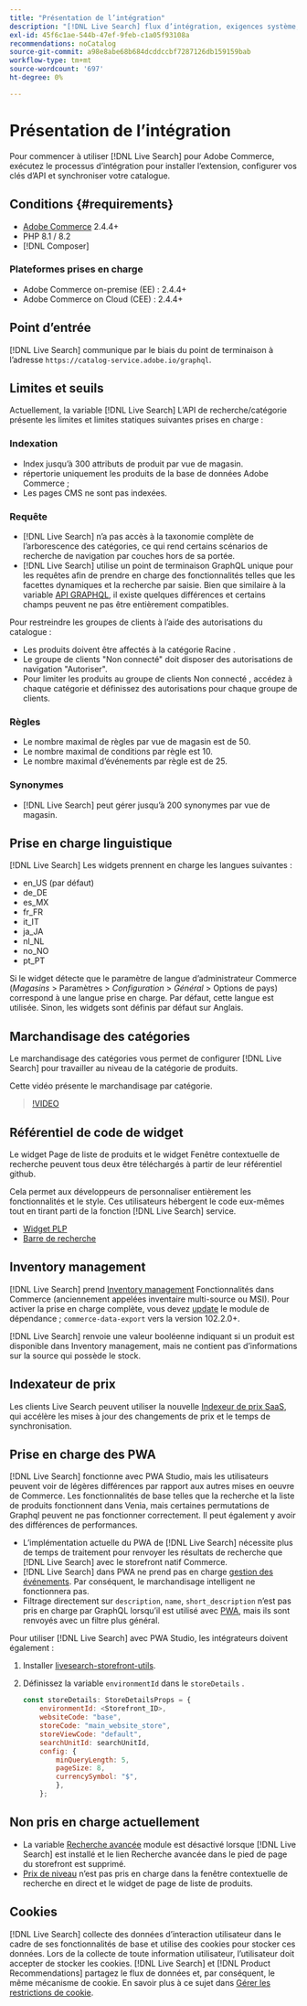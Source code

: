 ```yaml
---
title: "Présentation de l’intégration"
description: "[!DNL Live Search] flux d’intégration, exigences système, limites et limites"
exl-id: 45f6c1ae-544b-47ef-9feb-c1a05f93108a
recommendations: noCatalog
source-git-commit: a98e8abe68b684dcddccbf7287126db159159bab
workflow-type: tm+mt
source-wordcount: '697'
ht-degree: 0%

---
```


# Présentation de l’intégration

Pour commencer à utiliser [!DNL Live Search] pour Adobe Commerce, exécutez le processus d’intégration pour installer l’extension, configurer vos clés d’API et synchroniser votre catalogue.

## Conditions {#requirements}

* [Adobe Commerce](https://business.adobe.com/products/magento/magento-commerce.html) 2.4.4+
* PHP 8.1 / 8.2
* [!DNL Composer]

### Plateformes prises en charge

* Adobe Commerce on-premise (EE) : 2.4.4+
* Adobe Commerce on Cloud (CEE) : 2.4.4+

## Point d’entrée

[!DNL Live Search] communique par le biais du point de terminaison à l’adresse `https://catalog-service.adobe.io/graphql`.

## Limites et seuils

Actuellement, la variable [!DNL Live Search] L’API de recherche/catégorie présente les limites et limites statiques suivantes prises en charge :

### Indexation

* Index jusqu’à 300 attributs de produit par vue de magasin.
* répertorie uniquement les produits de la base de données Adobe Commerce ;
* Les pages CMS ne sont pas indexées.

### Requête

* [!DNL Live Search] n’a pas accès à la taxonomie complète de l’arborescence des catégories, ce qui rend certains scénarios de recherche de navigation par couches hors de sa portée.
* [!DNL Live Search] utilise un point de terminaison GraphQL unique pour les requêtes afin de prendre en charge des fonctionnalités telles que les facettes dynamiques et la recherche par saisie. Bien que similaire à la variable [API GRAPHQL](https://developer.adobe.com/commerce/webapi/graphql/), il existe quelques différences et certains champs peuvent ne pas être entièrement compatibles.

Pour restreindre les groupes de clients à l’aide des autorisations du catalogue :

* Les produits doivent être affectés à la catégorie Racine .
* Le groupe de clients &quot;Non connecté&quot; doit disposer des autorisations de navigation &quot;Autoriser&quot;.
* Pour limiter les produits au groupe de clients Non connecté , accédez à chaque catégorie et définissez des autorisations pour chaque groupe de clients.

### Règles

* Le nombre maximal de règles par vue de magasin est de 50.
* Le nombre maximal de conditions par règle est 10.
* Le nombre maximal d’événements par règle est de 25.

### Synonymes

* [!DNL Live Search] peut gérer jusqu’à 200 synonymes par vue de magasin.

## Prise en charge linguistique

[!DNL Live Search] Les widgets prennent en charge les langues suivantes :

* en_US (par défaut)
* de_DE
* es_MX
* fr_FR
* it_IT
* ja_JA
* nl_NL
* no_NO
* pt_PT

Si le widget détecte que le paramètre de langue d’administrateur Commerce (_Magasins_ > Paramètres > _Configuration_ > _Général_ > Options de pays) correspond à une langue prise en charge. Par défaut, cette langue est utilisée. Sinon, les widgets sont définis par défaut sur Anglais.

## Marchandisage des catégories

Le marchandisage des catégories vous permet de configurer [!DNL Live Search] pour travailler au niveau de la catégorie de produits.

Cette vidéo présente le marchandisage par catégorie.

>[!VIDEO](https://video.tv.adobe.com/v/3424617)

## Référentiel de code de widget

Le widget Page de liste de produits et le widget Fenêtre contextuelle de recherche peuvent tous deux être téléchargés à partir de leur référentiel github.

Cela permet aux développeurs de personnaliser entièrement les fonctionnalités et le style. Ces utilisateurs hébergent le code eux-mêmes tout en tirant parti de la fonction [!DNL Live Search] service.

* [Widget PLP](https://github.com/adobe/storefront-product-listing-page)
* [Barre de recherche](https://github.com/adobe/storefront-search-as-you-type)

## Inventory management

[!DNL Live Search] prend [Inventory management](https://experienceleague.adobe.com/docs/commerce-admin/inventory/introduction.html) Fonctionnalités dans Commerce (anciennement appelées inventaire multi-source ou MSI). Pour activer la prise en charge complète, vous devez [update](install.md#update) le module de dépendance ; `commerce-data-export` vers la version 102.2.0+.

[!DNL Live Search] renvoie une valeur booléenne indiquant si un produit est disponible dans Inventory management, mais ne contient pas d’informations sur la source qui possède le stock.

## Indexateur de prix

Les clients Live Search peuvent utiliser la nouvelle [Indexeur de prix SaaS](../price-index/index.md), qui accélère les mises à jour des changements de prix et le temps de synchronisation.

## Prise en charge des PWA

[!DNL Live Search] fonctionne avec PWA Studio, mais les utilisateurs peuvent voir de légères différences par rapport aux autres mises en oeuvre de Commerce. Les fonctionnalités de base telles que la recherche et la liste de produits fonctionnent dans Venia, mais certaines permutations de Graphql peuvent ne pas fonctionner correctement. Il peut également y avoir des différences de performances.

* L’implémentation actuelle du PWA de [!DNL Live Search] nécessite plus de temps de traitement pour renvoyer les résultats de recherche que [!DNL Live Search] avec le storefront natif Commerce.
* [!DNL Live Search] dans PWA ne prend pas en charge [gestion des événements](https://developer.adobe.com/commerce/services/shared-services/storefront-events/sdk/). Par conséquent, le marchandisage intelligent ne fonctionnera pas.
* Filtrage directement sur `description`, `name`, `short_description` n’est pas pris en charge par GraphQL lorsqu’il est utilisé avec [PWA](https://developer.adobe.com/commerce/pwa-studio/), mais ils sont renvoyés avec un filtre plus général.

Pour utiliser [!DNL Live Search] avec PWA Studio, les intégrateurs doivent également :

1. Installer [livesearch-storefront-utils](https://www.npmjs.com/package/@magento/ds-livesearch-storefront-utils).
1. Définissez la variable `environmentId` dans le `storeDetails` .

   ```javascript
   const storeDetails: StoreDetailsProps = {
       environmentId: <Storefront_ID>,
       websiteCode: "base",
       storeCode: "main_website_store",
       storeViewCode: "default",
       searchUnitId: searchUnitId,
       config: {
           minQueryLength: 5,
           pageSize: 8,
           currencySymbol: "$",
           },
       };
   ```

## Non pris en charge actuellement

* La variable [Recherche avancée](https://experienceleague.adobe.com/docs/commerce-admin/catalog/catalog/search/search.html#advanced-search) module est désactivé lorsque [!DNL Live Search] est installé et le lien Recherche avancée dans le pied de page du storefront est supprimé.
* [Prix de niveau](https://experienceleague.adobe.com/docs/commerce-admin/catalog/products/pricing/product-price-tier.html) n’est pas pris en charge dans la fenêtre contextuelle de recherche en direct et le widget de page de liste de produits.

## Cookies

[!DNL Live Search] collecte des données d’interaction utilisateur dans le cadre de ses fonctionnalités de base et utilise des cookies pour stocker ces données. Lors de la collecte de toute information utilisateur, l’utilisateur doit accepter de stocker les cookies. [!DNL Live Search] et [!DNL Product Recommendations] partagez le flux de données et, par conséquent, le même mécanisme de cookie. En savoir plus à ce sujet dans [Gérer les restrictions de cookie](https://experienceleague.adobe.com/docs/commerce-merchant-services/product-recommendations/developer/setting-cookie.html).
